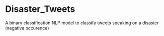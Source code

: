 # Disaster_Tweets
A binary classification NLP model to classify tweets speaking on a disaster (negative occurence)
